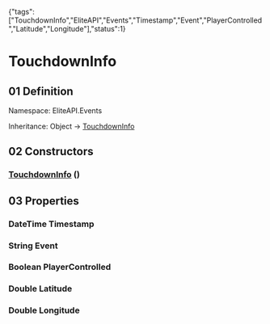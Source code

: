{"tags":["TouchdownInfo","EliteAPI","Events","Timestamp","Event","PlayerControlled","Latitude","Longitude"],"status":1}

# TouchdownInfo

## 01 Definition

Namespace: <span class='code'>EliteAPI.Events</span>

Inheritance: <span class='code'>Object</span> → <span class='code'>[TouchdownInfo](../../EliteAPI/Events/TouchdownInfo.html)</span>

## 02 Constructors

### <span class='code'>[TouchdownInfo](../../EliteAPI/Events/TouchdownInfo.html)</span> ()

## 03 Properties

### <span class='code'>DateTime</span> Timestamp

### <span class='code'>String</span> Event

### <span class='code'>Boolean</span> PlayerControlled

### <span class='code'>Double</span> Latitude

### <span class='code'>Double</span> Longitude

